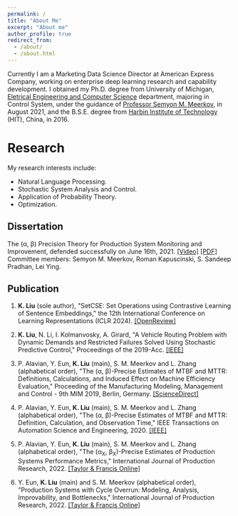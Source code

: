 ```yaml
---
permalink: /
title: "About Me"
excerpt: "About me"
author_profile: true
redirect_from: 
  - /about/
  - /about.html
---
```


Currently I am a Marketing Data Science Director at American Express Company, working on enterprise deep learning research and capability development. I obtained my Ph.D. degree from University of Michigan, [Eletrical Engineering and Computer Science](https://eecs.engin.umich.edu/) department, majoring in Control System, under the guidance of [Professor Semyon M. Meerkov](https://eecs.engin.umich.edu/people/meerkov-semyon-m/), in August 2021, and the B.S.E. degree from [Harbin Institute of Technology](http://en.hit.edu.cn/) (HIT), China, in 2016.

Research
======
My research interests include:
* Natural Language Processing.
* Stochastic System Analysis and Control.
* Application of Probability Theory.
* Optimization.

Dissertation
------
The (&alpha;, &beta;) Precision Theory for Production System Monitoring and Improvement, defended successfully on June 16th, 2021. [[Video]](https://youtu.be/bXkVGuTwRiY?si=57wng7QdGf_C-qea) [[PDF]](https://deepblue.lib.umich.edu/bitstream/handle/2027.42/169726/kangliu_1.pdf?sequence=1) Committee members: Semyon M. Meerkov, Roman Kapuscinski, S. Sandeep Pradhan, Lei Ying.

Publication
------
1. **K. Liu** (sole author), "SetCSE: Set Operations using Contrastive Learning of Sentence Embeddings," the 12th International Conference on Learning Representations (ICLR 2024). [[OpenReview]](https://openreview.net/pdf?id=zEHGSN8Hy8)

1. **K. Liu**, N. Li, I. Kolmanvosky, A. Girard, "A Vehicle Routing Problem with Dynamic Demands and Restricted Failures Solved Using Stochastic Predictive Control," Proceedings of the 2019-Acc. [[IEEE]](https://ieeexplore.ieee.org/abstract/document/8814997)

1. P. Alavian, Y. Eun, **K. Liu** (main), S. M. Meerkov and L. Zhang (alphabetical order), "The (&alpha;, &beta;)-Precise Estimates of MTBF and MTTR: Definitions, Calculations, and Induced Effect on Machine Efficiency Evaluation," Proceeding of the Manufacturing Modeling, Management and Control - 9th MIM 2019, Berlin, Germany. [[ScienceDirect]](https://www.sciencedirect.com/science/article/pii/S2405896319313047)

1. P. Alavian, Y. Eun, **K. Liu** (main), S. M. Meerkov and L. Zhang (alphabetical order), "The (&alpha;, &beta;)-Precise Estimates of MTBF and MTTR: Definition, Calculation, and Observation Time," IEEE Transactions on Automation Science and Engineering, 2020. [[IEEE]](https://ieeexplore.ieee.org/abstract/document/9180078)

1. P. Alavian, Y. Eun, **K. Liu** (main), S. M. Meerkov and L. Zhang (alphabetical order), "The (&alpha;<sub>X</sub>, &beta;<sub>X</sub>)-Precise Estimates of Production Systems Performance Metrics," International Journal of Production Research, 2022. [[Taylor & Francis Online]](https://www.tandfonline.com/doi/abs/10.1080/00207543.2021.1886367)

1. Y. Eun, **K. Liu** (main) and S. M. Meerkov (alphabetical order), "Production Systems with Cycle Overrun: Modeling, Analysis, Improvability, and Bottlenecks," International Journal of Production Research, 2022. [[Taylor & Francis Online]](https://www.tandfonline.com/doi/abs/10.1080/00207543.2021.1968528)